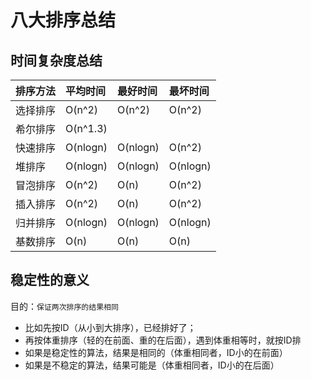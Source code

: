 
# 八大排序总结

## 时间复杂度总结
| 排序方法      | 平均时间        | 最好时间  |  最坏时间 |
| -------------|:--------------|:---------|:---------|
| 选择排序      |     O(n^2)    | O(n^2)   |  O(n^2)  |
| 希尔排序      |    O(n^1.3)   |          |          |
| 快速排序      |     O(nlogn)  | O(nlogn) |  O(n^2)  |
| 堆排序        |    O(nlogn)   | O(nlogn) | O(nlogn) |
| 冒泡排序      |      O(n^2)   |   O(n)   |  O(n^2)  |
| 插入排序      |      O(n^2)   |   O(n)   |  O(n^2)  |
| 归并排序      |    O(nlogn)   | O(nlogn) | O(nlogn) |
| 基数排序      |      O(n)     |   O(n)   |   O(n)   |

## 稳定性的意义
目的：`保证两次排序的结果相同`
  - 比如先按ID（从小到大排序），已经排好了；
  - 再按体重排序（轻的在前面、重的在后面），遇到体重相等时，就按ID排
  - 如果是稳定性的算法，结果是相同的（体重相同者，ID小的在前面）
  - 如果是不稳定的算法，结果可能是（体重相同者，ID小的在后面）
